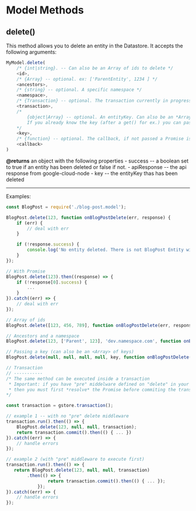 # Model Methods

## delete()

This method allows you to delete an entity in the Datastore. It accepts the following arguments:

```js
MyModel.delete(
    /* {int|string}. -- Can also be an Array of ids to delete */
    <id>,
    /* {Array} -- optional. ex: ['ParentEntity', 1234 ] */
    <ancestors>,
    /* {string} -- optional. A specific namespace */
    <namespace>,
    /* {Transaction} -- optional. The transaction currently in progress */
    <transaction>,
    /*
        {object|Array} -- optional. An entityKey. Can also be an *Array* of keys.
        If you already know the key (after a get() for ex.) you can pass it here.
    */
    <key>,
    /* {function} -- optional. The callback, if not passed a Promise is returned */
    <callback>
)
```

**@returns** an object with the following properties
    - success -- a boolean set to true if an entity has been deleted or false if not.
    - apiResponse -- the api response from google-cloud-node
    - key -- the entityKey thas has been deleted

---

Examples:

```js
const BlogPost = require('./blog-post.model');

BlogPost.delete(123, function onBlogPostDelete(err, response) {
    if (err) {
        // deal with err
    }

    if (!response.success) {
        console.log('No entity deleted. There is not BlogPost Entity with the id provided');
    }
});

// With Promise
BlogPost.delete(123).then((response) => {
    if (!response[0].success) {
        ...
    }
}).catch((err) => {
    // deal with err
});

// Array of ids
BlogPost.delete([123, 456, 789], function onBlogPostDelete(err, response) {...}

// Ancestors and a namespace
BlogPost.delete(123, ['Parent', 123], 'dev.namespace.com', function onBlogPostDelete(err, response) {...}

// Passing a key (can also be an <Array> of keys)
BlogPost.delete(null, null, null, null, key, function onBlogPostDelete(err, response) {...}

// Transaction
// -----------
/* The same method can be executed inside a transaction
 * Important: if you have "pre" middelware defined on "delete" in your schema,
 * then you must first *resolve* the Promise before commiting the transaction
*/

const transaction = gstore.transaction();

// example 1 -- with no "pre" delete middleware
transaction.run().then(() => {
    BlogPost.delete(123, null, null, transaction); 
    return transaction.commit().then(() { ... })
}).catch((err) => {
    // handle errors 
});

// example 2 (with "pre" middleware to execute first)
transaction.run().then(() => { 
   return BlogPost.delete(123, null, null, transaction)
   	    .then(() => {
                return transaction.commit().then(() { ... });
    	    });
}).catch((err) => {
    // handle errors 
});





```